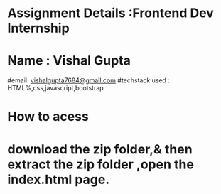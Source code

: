 # Assignment Details :Frontend Dev Internship
# Name : Vishal Gupta
#email: vishalgupta7684@gmail.com
#techstack used : HTML%,css,javascript,bootstrap

 # How to acess 
 # download the zip folder,& then extract the zip folder ,open the index.html page.
